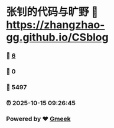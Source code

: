 # 张钊的代码与旷野 :link: https://zhangzhao-gg.github.io/CSblog 
### :page_facing_up: [6](https://zhangzhao-gg.github.io/CSblog/tag.html) 
### :speech_balloon: 0 
### :hibiscus: 5497 
### :alarm_clock: 2025-10-15 09:26:45 
### Powered by :heart: [Gmeek](https://github.com/Meekdai/Gmeek)
